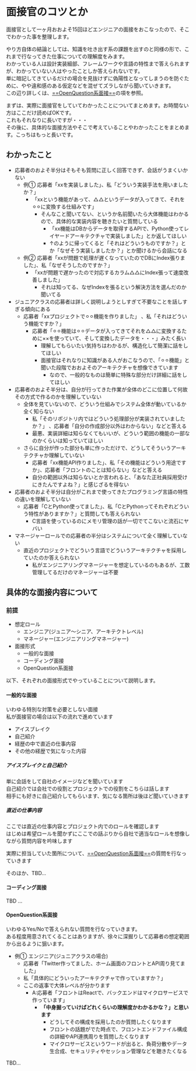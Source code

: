 # 面接官のコツとか

面接官として一ヶ月おおよそ15回ほどエンジニアの面接をおこなったので、そこでわかった事を整理します。  

やり方自体の結論としては、知識を吐き出す系の課題を出すのと同様の形で、これまで行なってきた仕事についての理解度をみます。   
わかっている人は設計実装細部、フレームワークや言語の特性まで答えられますが、わかっていない人はやったことしか答えられないです。  
単に暗記してきているだけの場合を見抜けずに偽陽性となってしまうのを防ぐために、やや違和感のある仮定などを混ぜてズラしながら聞いていきます。  
この辺り詳しくは、[==OpenQuestion系面接==](####OpenQuestion系面接)の項を参照。  

まずは、実際に面接官をしていてわかったことについてまとめます。お時間ない方はここだけ読めばOKです。  
これもそれなりに長いですが・・・  
その後に、具体的な面接方法やそこで考えていることやわかったことをまとめます。こっちはもっと長いです。

## わかったこと

- 応募者のおよそ半分はそもそも質問に正しく回答できず、会話がうまくいかない
  - 例① 応募者「xxを実装しました」、私「どういう実装手法を用いましたか？」
    - 「xxという機能があって、△△というデータが入ってきて、それを⚪︎⚪︎に変換する仕組みです」
      - そんなこと聞いてない、というか名前聞いたら大体機能はわかるので、具体的な実装内容を聴きたいと質問している
        - 「xx機能はDBからデータを取得するAPIで、Python使ってレイヤードアーキテクチャで実装しました」とか返してほしい
        - ↑のように帰ってくると「それはどういうものですか？」とか「なぜそう実装しましたか？」とか聞けるから会話になる
  - 例② 応募者「xxが問題で処理が遅くなっていたのでDBにIndex張りました」、私「なぜそうしたのですか？」
    - 「xxが問題で遅かったので対応するカラム△△にIndex張って速度改善しました」
      - それは知ってる、なぜIndexを張るという解決方法を選んだのか聞いてる 
- ジュニアクラスの応募者は詳しく説明しようとしすぎて不要なことを話しすぎる傾向にある
  - 応募者「xxプロジェクトで⚪︎⚪︎機能を作りました」 、私「それはどういう機能ですか？」
    - 応募者「⚪︎⚪︎機能は⚪︎⚪︎データが入ってきてそれを△△に変換するために××を使っていて、そして変換したデータを・・・」みたく長い
      - 理解してもらいたい気持ちはわかるが、構造化して簡潔に話をしてほしい
      - 面接官はそれなりに知識がある人がおこなうので、「⚪︎⚪︎機能」と聞いた段階でおおよそのアーキテクチャを想像できています
        - なので、一般的なものは簡単に特殊な部分だけ詳細に話をしてほしい    
- 応募者のおよそ半分は、自分が行ってきた作業が全体のどこに位置して何故その方式で作るのかを理解していない
  - 全体を見ていないので、どういう仕組みでシステム全体が動いているか全く知らない
    - 私「そのリポジトリ内ではどういう処理部分が実装されていましたか？」 、応募者「自分の作成部分以外はわからない」などと答える
    - 最悪、実装詳細は知らなくてもいいが、どういう範囲の機能の一部なのかくらいは知っていてほしい  
  - さらに自分が作った部分も単に作っただけで、どうしてそういうアーキテクチャか理解していない
    - 応募者「xx機能API作りました」、私「その機能はどういう用途ですか」、応募者「フロントのことは知らない」などと答える
    - 自分の範囲以外は知らないとか言われると、「あなた正社員採用受けにきたんですよね？」と感じざるを得ない
- 応募者のおよそ半分は自分がこれまで使ってきたプログラミング言語の特性の違いを理解していない
  - 応募者「CとPython使ってました」、私「CとPythonってそれぞれどういう特性がありますか？」と質問しても答えられない
    - C言語を使っているのにメモリ管理の話が一切でてこないと流石にヤバい
- マネージャーロールでの応募者の半分はシステムについて全く理解していない
  - 直近のプロジェクトでどういう言語でどういうアーキテクチャを採用していたのか答えられない
    - 私がエンジニアリングマネージャーを想定しているのもあるが、工数管理してるだけのマネージャーは不要

## 具体的な面接内容について

### 前提

- 想定ロール
  - エンジニア(ジュニア〜シニア、アーキテクトレベル)
  - マネージャー(エンジニアリングマネージャー)
- 面接形式
  - 一般的な面接
  - コーディング面接
  - OpenQuestion系面接

以下、それぞれの面接形式でやっていることについて説明します。

#### 一般的な面接

いわゆる特別な対策を必要としない面接  
私が面接官の場合は以下の流れで進めています  

- アイスブレイク
- 自己紹介
- 経歴の中で直近の仕事内容
- その他の経歴で気になった内容

##### アイスブレイクと自己紹介

単に会話をして自社のイメージなどを聞いています  
自己紹介では会社での役割とプロジェクトでの役割をこちらは話します  
相手にも好きに自己紹介してもらいます、気になる箇所は後ほど聞いていきます

##### 直近の仕事内容

ここでは直近の仕事内容とプロジェクト内でのロールを確認します  
はじめは希望ロールを聞かずにここでの話ぶりから自社で適当なロールを想像しながら質問内容を吟味します  

実際に担当していた箇所について、[==OpenQuestion系面接==](####OpenQuestion系面接)の質問を行なっていきます

そのほか、TBD...

#### コーディング面接

TBD ...

#### OpenQuestion系面接

いわゆるYes/Noで答えられない質問を行なっていきます。  
ある程度用意されてくることはありますが、徐々に深掘りして応募者の想定範囲から出るように狙います。  

- 例① エンジニア(ジュニアクラスの場合)
  - 応募者「Twitter作ってました、ホーム画面のフロントとAPI周り見てました」
  - 私「具体的にどういったアーキテクチャで作っていますか？」
  - ここの返事で大体レベルが分かります
    - A:応募者「フロントはReactで、バックエンドはマイクロサービスで作っています」
      - **「中身掘っていけばどれくらいの理解度かわかるかな？」と思います**
        - どうしてその構成を採用したのか質問したくなります  
        - フロントの話題がでた時点で、フロントエンドファイル構成の詳細やAPI連携周りを質問したくなります
        - マイクロサービスというワードが出ると、負荷分散やデータ生合成、セキュリティやセッション管理などを聴きたくなる
          
TBD...
